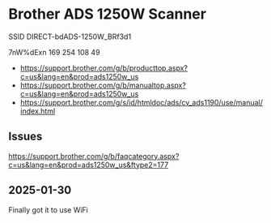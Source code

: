 # Brother ADS 1250W Scanner

SSID DIRECT-bdADS-1250W_BRf3d1

7nW%dExn
169 254 108 49

* https://support.brother.com/g/b/producttop.aspx?c=us&lang=en&prod=ads1250w_us
* https://support.brother.com/g/b/manualtop.aspx?c=us&lang=en&prod=ads1250w_us
* https://support.brother.com/g/s/id/htmldoc/ads/cv_ads1190/use/manual/index.html

## Issues

https://support.brother.com/g/b/faqcategory.aspx?c=us&lang=en&prod=ads1250w_us&ftype2=177

## 2025-01-30

Finally got it to use WiFi